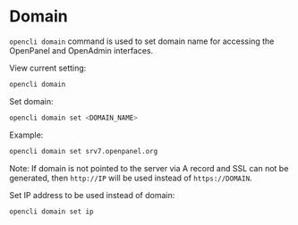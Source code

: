 # Domain 

`opencli domain` command is used to set domain name for accessing the OpenPanel and OpenAdmin interfaces.

View current setting:
```bash
opencli domain
```

Set domain:

```bash
opencli domain set <DOMAIN_NAME>
```
Example:
```bash
opencli domain set srv7.openpanel.org
```

Note: If domain is not pointed to the server via A record and SSL can not be generated, then `http://IP` will be used instead of `https://DOMAIN`.

Set IP address to be used instead of domain:

```bash
opencli domain set ip
```
